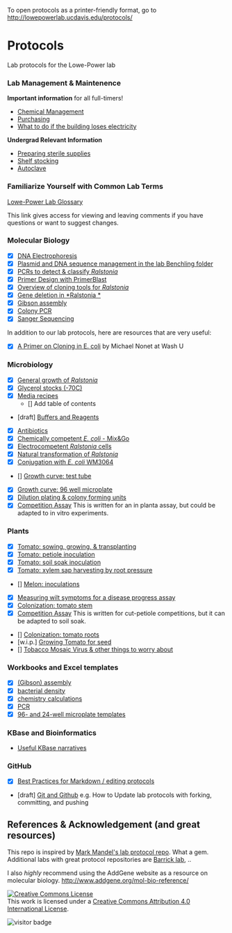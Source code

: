 To open protocols as a printer-friendly format, go to <http://lowepowerlab.ucdavis.edu/protocols/>

# Protocols

Lab protocols for the Lowe-Power lab

### Lab Management & Maintenence
**Important information** for all full-timers!
* [Chemical Management](chemical_management.md)
* [Purchasing](purchasing.md)
* [What to do if the building loses electricity](power_outage.md)

**Undergrad Relevant Information**
* [Preparing sterile supplies](preparing_sterile_supplies.md)
* [Shelf stocking](shelf_stocking.md)
* [Autoclave](autoclave.md)

### Familiarize Yourself with Common Lab Terms

[Lowe-Power Lab Glossary](https://docs.google.com/document/d/19AsPkU6nHJzNodnoK5z-z4G0OHRLERk6mvZZazWm8Hs/edit?usp=sharing)

This link gives access for viewing and leaving comments if you have questions or want to suggest changes.

### Molecular Biology

* [x] [DNA Electrophoresis](dna_electrophoresis.md)
* [x] [Plasmid and DNA sequence management in the lab Benchling folder](benchling_tips.md)
* [x] [PCRs to detect & classify *Ralstonia*](pcr_classify_ralstonia.md)
* [x] [Primer Design with PrimerBlast](primerblast.md)
* [x] [Overview of cloning tools for *Ralstonia*](genetics101_Ralstonia.md)
* [x] [Gene deletion in *Ralstonia *](gene_deletion.md)
* [x] [Gibson assembly](gibson_assembly.md)
* [x] [Colony PCR](colony_pcr.md)
* [x] [Sanger Sequencing](sanger.md)

In addition to our lab protocols, here are resources that are very useful:
* [x] [A Primer on Cloning in E. coli](https://sites.wustl.edu/nonetlab/files/2018/07/How-to-clone-ref-v1-2.pdf) by Michael Nonet at Wash U

### Microbiology

* [x] [General growth of *Ralstonia*](growing_ralstonia.md)
* [x] [Glycerol stocks (-70C)](glycerol_stocks.md)
* [x] [Media recipes](media.md)
    * [] Add table of contents
* [draft] [Buffers and Reagents](buffers.md)
* [x] [Antibiotics](antibiotics.md)
* [x] [Chemically competent *E. coli* - Mix&Go](ecoli_chem_comp.md)
* [x] [Electrocompetent *Ralstonia* cells](electrocompetent_cells.md)
* [x] [Natural transformation of *Ralstonia*](natural_transformation.md)
* [x] [Conjugation with *E. coli* WM3064](conjugation_WM3064.md)
* [] [Growth curve: test tube](bacteria_growth_curve_tube.md)
* [x] [Growth curve: 96 well microplate](bacteria_growth_curve_96well.md)
* [x] [Dilution plating & colony forming units](cfus.md)
* [x] [Competition Assay](competition_assay.md) This is written for an in planta assay, but could be adapted to in vitro experiments. 

### Plants

* [x] [Tomato: sowing, growing, & transplanting](tomato_growth.md)
* [x] [Tomato: petiole inoculation](tomato_petiole_inoc.md)
* [x] [Tomato: soil soak inoculation](tomato_ss_inoc.md)
* [x] [Tomato: xylem sap harvesting by root pressure](tomato_xylem_sap_root_pressure.md)
* [] [Melon: inoculations](melon_inoc.md)
* [x] [Measuring wilt symptoms for a disease progress assay](tomato_symptoms.md)
* [x] [Colonization: tomato stem](col_tomato_stem.md)
* [x] [Competition Assay](competition_assay.md) This is written for cut-petiole competitions, but it can be adapted to soil soak. 
* [] [Colonization: tomato roots](col_tomato_root.md)
* [w.i.p.] [Growing Tomato for seed](tomato_seed_bulking.md)
* [] [Tobacco Mosaic Virus & other things to worry about](tomato_problems_misc.md)

### Workbooks and Excel templates

* [x] [(Gibson) assembly](workbooks/assembly_workbook.xlsx)
* [x] [bacterial density](workbooks/bacterial_density_workbook.xlsx)
* [x] [chemistry calculations](workbooks/chemistry_calc_workbook.xlsx)
* [x] [PCR](workbooks/pcr_workbook.xlsx)
* [x] [96- and 24-well microplate templates](template_plate_layouts.xlsx)

### KBase and Bioinformatics
* [Useful KBase narratives](kbase.md)

### GitHub

* [x] [Best Practices for Markdown / editing protocols](markdown_best_practices.md)
* [draft] [Git and Github](git_and_github.md) e.g. How to Update lab protocols with forking, committing, and pushing 


## References & Acknowledgement (and great resources)
This repo is inspired by [Mark Mandel's lab protocol repo](https://github.com/mjmlab/protocols). What a gem. Additional labs with great protocol repositories are [Barrick lab](http://barricklab.org/twiki/bin/view/Lab/ProtocolList), ..

I also *highly* recommend using the AddGene website as a resource on molecular biology.  http://www.addgene.org/mol-bio-reference/

<a rel="license" href="http://creativecommons.org/licenses/by/4.0/"><img alt="Creative Commons License" style="border-width:0" src="https://i.creativecommons.org/l/by/4.0/88x31.png" /></a><br />This work is licensed under a <a rel="license" href="http://creativecommons.org/licenses/by/4.0/">Creative Commons Attribution 4.0 International License</a>.

![visitor badge](https://vbr.wocr.tk/badge?page_id=lowepowerlab.protocols)
